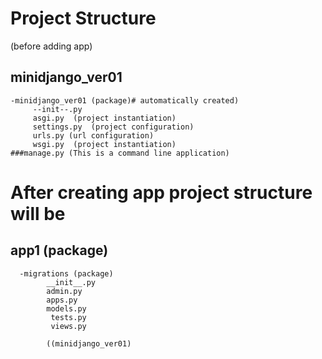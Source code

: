 # Project Structure
(before adding app)
## minidjango_ver01
    -minidjango_ver01 (package)# automatically created)
         --init--.py
         asgi.py  (project instantiation)  
         settings.py  (project configuration)
         urls.py (url configuration)
         wsgi.py  (project instantiation)
    ###manage.py (This is a command line application)


# After creating  app project structure will be
## app1 (package)
      -migrations (package)
            __init__.py
            admin.py
            apps.py
            models.py
             tests.py
             views.py

            ((minidjango_ver01)
